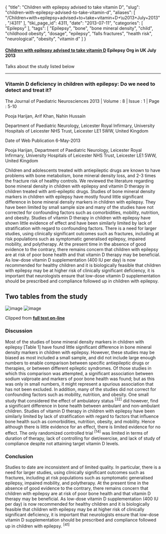 {
    "title": "Children with epilepsy advised to take vitamin D",
    "slug": "children-with-epilepsy-advised-to-take-vitamin-d",
    "aliases": [
        "/Children+with+epilepsy+advised+to+take+vitamin+D+\u2013+July+2013",
        "/4311"
    ],
    "tiki_page_id": 4311,
    "date": "2013-07-11",
    "categories": [
        "Epilepsy"
    ],
    "tags": [
        "Epilepsy",
        "bone",
        "bone mineral density",
        "child",
        "childhood obesity",
        "dosage",
        "epilepsy",
        "falls fractures",
        "health risk",
        "neurological",
        "obesity",
        "vitamin d"
    ]
}


#### [Children with epilepsy advised to take vitamin D](http://www.epilepsy.org.uk/news/news/children-epilepsy-advised-take-vitamin-d-63234%20) Epilepsy Org in UK  July 2013

Talks about the study listed below

---

### Vitamin D deficiency in children with epilepsy: Do we need to detect and treat it?

The Journal of Paediatric Neurosciences 2013  |  Volume : 8  |  Issue : 1  |  Page : 5-10

Pooja Harijan, Arif Khan, Nahin Hussain

Department of Paediatric Neurology, Leicester Royal Infirmary, University Hospitals of Leicester NHS Trust, Leicester LE1 5WW, United Kingdom

Date of Web Publication	6-May-2013

Pooja Harijan, Department of Paediatric Neurology, Leicester Royal Infirmary, University Hospitals of Leicester NHS Trust, Leicester LE1 5WW, United Kingdom

Children and adolescents treated with antiepileptic drugs are known to have problems with bone metabolism, bone mineral density loss, and 2-3 times the fracture risk of healthy controls. We reviewed the literature regarding bone mineral density in children with epilepsy and vitamin D therapy in children treated with anti-epileptic drugs. Studies of bone mineral density markers in children with epilepsy have mostly found little significant difference in bone mineral density markers in children with epilepsy. They have been limited by small sample size and many of the studies have not corrected for confounding factors such as comorbidities, mobility, nutrition, and obesity. Studies of vitamin D therapy in children with epilepsy have shown little evidence of effect and have been similarly limited by lack of stratification with regard to confounding factors. There is a need for larger studies, using clinically significant outcomes such as fractures, including at risk populations such as symptomatic generalised epilepsy, impaired mobility, and polytherapy. At the present time in the absence of good evidence to the contrary, there remains concern that children with epilepsy are at risk of poor bone health and that vitamin D therapy may be beneficial. As low-dose vitamin D supplementation (400 IU per day) is now recommended for healthy children and it is biologically feasible that children with epilepsy may be at higher risk of clinically significant deficiency, it is important that neurologists ensure that low-dose vitamin D supplementation should be prescribed and compliance followed up in children with epilepsy. 

## Two tables from the study

<img src="https://d378j1rmrlek7x.cloudfront.net/attachments/jpeg/epilepsy.jpg" alt="image">
<img src="https://d378j1rmrlek7x.cloudfront.net/attachments/jpeg/e-therapy.jpg" alt="image">

Clipped from [ **full text on-line** ](http://www.pediatricneurosciences.com/article.asp?issn=1817-1745;year=2013;volume=8;issue=1;spage=5;epage=10;aulast=Harijan)

### Discussion

Most of the studies of bone mineral density markers in children with epilepsy <span>[Table 1]</span> have found little significant difference in bone mineral density markers in children with epilepsy. However, these studies may be biased as most included a small sample, and did not include large enough numbers to enable comparison between specific antiepileptic drugs or therapies, or between different epileptic syndromes. Of those studies in which this comparison was attempted, a significant association between sodium valproate and markers of poor bone health was found; but as this was only in small numbers, it might represent a spurious association that has not been excluded. In addition, many of the studies did not correct for confounding factors such as mobility, nutrition, and obesity. One small study that considered the effect of ambulatory status <sup>[32]</sup> did however, find a significant difference in bone health between ambulant and non-ambulant children. Studies of vitamin D therapy in children with epilepsy have been similarly limited by lack of stratification with regard to factors that influence bone health such as comorbidities, nutrition, obesity, and mobility. Hence although there is little evidence for an effect, there is limited evidence for no effect. The only randomized controlled trial <sup>[14]</sup> was limited in terms of duration of therapy, lack of controlling for diet/exercise, and lack of study of compliance despite not attaining target vitamin D levels.

### Conclusion

Studies to date are inconsistent and of limited quality. In particular, there is a need for larger studies, using clinically significant outcomes such as fractures, including at risk populations such as symptomatic generalised epilepsy, impaired mobility, and polytherapy. At the present time in the absence of good evidence to the contrary, there remains concern that children with epilepsy are at risk of poor bone health and that vitamin D therapy may be beneficial. As low-dose vitamin D supplementation (400 IU per day) is now recommended for healthy children and it is biologically feasible that children with epilepsy may be at higher risk of clinically significant deficiency, it is important that neurologists ensure that low-dose vitamin D supplementation should be prescribed and compliance followed up in children with epilepsy. <sup>[41]</sup>